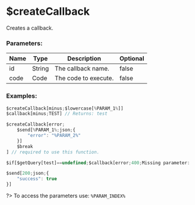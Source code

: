 # $createCallback
Creates a callback.

### Parameters:
| Name      | Type      | Description            | Optional |
| --------- | --------- | ---------------------- | -------- |
| id        | String    | The callback name.     | false    |
| code      | Code      | The code to execute.   | false    |

### Examples:
```js
$createCallback[minus;$lowercase[%PARAM_1%]]
$callback[minus;TEST] // Returns: test
```

```js
$createCallback[error;
    $send[%PARAM_1%;json;{
        "error": "%PARAM_2%"
    }]
    $break
] // required to use this function.

$if[$getQuery[test]==undefined;$callback[error;400;Missing parameter: 'test']]

$send[200;json;{
    "success": true
}]
```

?> To access the parameters use: `%PARAM_INDEX%`